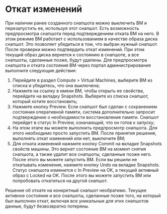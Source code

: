 # Откат изменений

При наличии ранее созданного снапшота можно выключить ВМ и перезапустить ее, используя этот снапшот. Есть возможность предпросмотра снапшота перед подтверждением отката ВМ на него. В этом режиме ВМ работает с использованием в качестве образа диска снапшот. Это позволяет убедиться в том, что выбран нужный снапшот. После проверки можно подтвердить откат изменений. При этом текущий образ диска вернется к состоянию в снапшоте, а все снапшоты, сделанные позже, будут удалены. Для предпросмотра снапшота и отката состояния ВМ через портал администрирования выполните следующие действия:

1. Перейдите в раздел Compute > Virtual Machines, выберите ВМ из списка и убедитесь, что она выключена;
2. Нажмите на ссылку в имени ВМ, чтобы открыть ее свойства, перейдите на вкладку Snapshots. Выберите из списка снапшот, который хотите восстановить;
3. Нажмите кнопку Preview. Если снапшот был сделан с сохранением состояния оперативной памяти, система дополнительно запросит подтверждение о необходимости восстановления памяти. Снапшот перейдет в статус In Preview, означающий, что он готов к запуску;
4. На этом этапе вы можете выполнить предпросмотр снапшота. Для этого необходимо просто запустить ВМ. После принятия решения, выполнять откат изменений или нет, выключите ВМ;
5. Для отката изменений нажмите кнопку Commit на вкладке Snapshots свойств машины. Это вернет состояние ВМ на момент снятия снапшота, а также удалит все снапшоты, сделанные позже него. После этого вы можете запустить ВМ. Если вы решили не откатывать изменения, нажмите кнопку Undo на вкладке Snapshots. Статус снапшота изменится с In Preview на OK, а текущий активный образ с Locked на OK. После этого вы можете запустить ВМ или попробовать откатиться на другой снапшот.

Решение об откате на конкретный снапшот необратимо. Текущее активное состояние и все снапшоты, сделанные позже того, на который был выполнен откат, включая все уникальные для этих снапшотов данные, будут безвозвратно потеряны.
